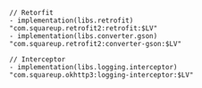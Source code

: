     // Retorfit 
    - implementation(libs.retrofit)
    "com.squareup.retrofit2:retrofit:$LV"
    - implementation(libs.converter.gson)
    "com.squareup.retrofit2:converter-gson:$LV"
    
    // Interceptor
    - implementation(libs.logging.interceptor)
    "com.squareup.okhttp3:logging-interceptor:$LV"
